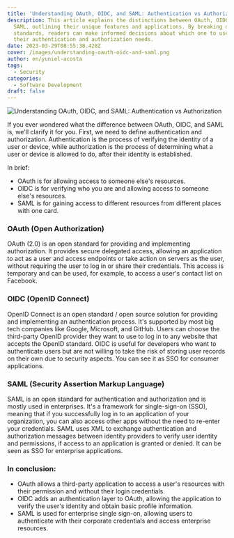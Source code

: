 ```yaml
---
title: 'Understanding OAuth, OIDC, and SAML: Authentication vs Authorization'
description: This article explains the distinctions between OAuth, OIDC, and
  SAML, outlining their unique features and applications. By breaking down these
  standards, readers can make informed decisions about which one to use for
  their authentication and authorization needs.
date: 2023-03-29T08:55:38.428Z
cover: /images/understanding-oauth-oidc-and-saml.png
author: en/yuniel-acosta
tags:
  - Security
categories:
  - Software Development
draft: false
---
```


![Understanding OAuth, OIDC, and SAML: Authentication vs Authorization](/images/understanding-oauth-oidc-and-saml.png 'Understanding OAuth, OIDC, and SAML: Authentication vs Authorization')

If you ever wondered what the difference between OAuth, OIDC, and SAML is, we'll clarify it for you. First, we need to define authentication and authorization. Authentication is the process of verifying the identity of a user or device, while authorization is the process of determining what a user or device is allowed to do, after their identity is established.

In brief:

- OAuth is for allowing access to someone else's resources.
- OIDC is for verifying who you are and allowing access to someone else's resources.
- SAML is for gaining access to different resources from different places with one card.

### OAuth (Open Authorization)

OAuth (2.0) is an open standard for providing and implementing authorization. It provides secure delegated access, allowing an application to act as a user and access endpoints or take action on servers as the user, without requiring the user to log in or share their credentials. This access is temporary and can be used, for example, to access a user's contact list on Facebook.

### OIDC (OpenID Connect)

OpenID Connect is an open standard / open source solution for providing and implementing an authentication process. It's supported by most big tech companies like Google, Microsoft, and GitHub. Users can choose the third-party OpenID provider they want to use to log in to any website that accepts the OpenID standard. OIDC is useful for developers who want to authenticate users but are not willing to take the risk of storing user records on their own due to security aspects. You can see it as SSO for consumer applications.

### SAML (Security Assertion Markup Language)

SAML is an open standard for authentication and authorization and is mostly used in enterprises. It's a framework for single-sign-on (SSO), meaning that if you successfully log in to an application of your organization, you can also access other apps without the need to re-enter your credentials. SAML uses XML to exchange authentication and authorization messages between identity providers to verify user identity and permissions, if access to an application is granted or denied. It can be seen as SSO for enterprise applications.

### In conclusion:

- OAuth allows a third-party application to access a user's resources with their permission and without their login credentials.
- OIDC adds an authentication layer to OAuth, allowing the application to verify the user's identity and obtain basic profile information.
- SAML is used for enterprise single sign-on, allowing users to authenticate with their corporate credentials and access enterprise resources.
